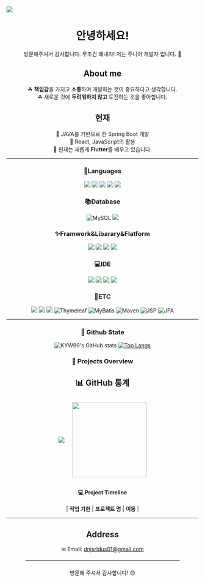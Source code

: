 <img src="https://capsule-render.vercel.app/api?type=waving&height=300&color=gradient&text=Kiyeon's%20Profile&fontAlignY=50&fontColor=&fontAlign=50&animation=fadeIn&textBg=false" />

<div align="center">
  <h1>안녕하세요!</h1>
  <p>방문해주셔서 감사합니다. 무조건 해내자! 저는 주니어 개발자 <strong></strong>입니다. 🌟</p>
  
## About me
 ☘ <strong>책임감</strong>을 가지고 <strong>소통</strong>하며 개발하는 것이 중요하다고 생각합니다.</br>
 ☘ 새로운 것에 <strong>두려워하지 않고</strong> 도전하는 것을 좋아합니다.</br>
 
## 현재
 🌱 JAVA를 기반으로 한 Spring Boot 개발</br>
 🌱 React, JavaScript의 활용</br>
 🌱 현재는 새롭게 **Flutter**를 배우고 있습니다.</br>
  
---
<h3 align='center'>🐾Languages</h3>
<div align='center'>

<img src="https://img.shields.io/badge/CSS3-1572B6?style=flat-square&logo=css3&logoColor=white"/>
<img src="https://img.shields.io/badge/HTML5-E34F26?style=flat-square&logo=html5&logoColor=white"/>
<img src="https://img.shields.io/badge/java-007396?style=flat-square&logo=java&logoColor=white"/>
<img src="https://img.shields.io/badge/JavaScript-F7DF1E?style=flat-square&logo=javascript&logoColor=black"/>
<img src="https://img.shields.io/badge/dart-%230175C2.svg?style=flat-square&logo=dart&logoColor=white"/>

</div>

<h3 align='center'>📚Database</h3>
<div align='center'>
  <img src="https://img.shields.io/badge/MySQL-4479A1?style=flat-square&logo=MySQL&logoColor=white" alt="MySQL">
  <img src="https://img.shields.io/badge/mongoDB-47A248?style=flat-square&logo=MongoDB&logoColor=white">

</div>

<h3 align='center'>✨Framwork&Libarary&Flatform</h3>
<div align='center'>
<img src="https://img.shields.io/badge/React-61DAFB?style=flat-square&logo=React&logoColor=black"/>
<img src="https://img.shields.io/badge/springboot-6DB33F?style=flat-square&logo=springboot&logoColor=white">
<img src="https://img.shields.io/badge/amazonaws-232F3E?style=flat-square&logo=amazonaws&logoColor=white">
<img src="https://img.shields.io/badge/flutter-02569B?style=flat-square&logo=flutter&logoColor=white">
  
</div>

<h3 align='center'>💻IDE</h3>
<div align='center'>
	<img src="https://img.shields.io/badge/Eclipse%20IDE-2C2255?style=flat-square&logo=Eclipse%20IDE&logoColor=white" />
	<img src="https://img.shields.io/badge/IntelliJ%20IDEA-000000?style=flat-square&logo=IntelliJ%20IDEA&logoColor=white" />
  <img src="https://img.shields.io/badge/android%20studio-346ac1?style=flat-square&logo=android%20studio&logoColor=white"/>
  <img src="https://img.shields.io/badge/Visual%20Studio%20Code-0078d7.svg?style=flat-square&logo=visual-studio-code&logoColor=white"/>
</div> 

<h3 align='center'>🔧ETC</h3>
<div align='center'>
	<img src="https://img.shields.io/badge/fontawesome-339AF0?style=flat-square&logo=fontawesome&logoColor=white">
  <img src="https://img.shields.io/badge/gradle-02303A?style=flat-square&logo=gradle&logoColor=white">
  <img src="https://img.shields.io/badge/apache tomcat-F8DC75?style=flat-square&logo=apachetomcat&logoColor=white">
	<img src="https://img.shields.io/badge/Thymeleaf-005F99?style=flat-square&logo=Thymeleaf&logoColor=white" alt="Thymeleaf">
	<img src="https://img.shields.io/badge/MyBatis-4479A1?style=flat-square&logo=MyBatis&logoColor=white" alt="MyBatis">
	<img src="https://img.shields.io/badge/Maven-C71A36?style=flat-square&logo=Apache-Maven&logoColor=white" alt="Maven">
	<img src="https://img.shields.io/badge/JSP-E34F26?style=flat-square&logo=java&logoColor=white" alt="JSP">
	<img src="https://img.shields.io/badge/JPA-6DB33F?style=flat-square&logo=Spring&logoColor=white" alt="JPA">
</div> 

---
### 📅 Github State

![KYW99's GitHub stats](https://github-readme-stats.vercel.app/api?username=KYW99&show_icons=true)
[![Top Langs](https://github-readme-stats.vercel.app/api/top-langs/?username=KYW99&layout=compact)](https://github.com/anuraghazra/github-readme-stats)

### 📅 Projects Overview

<h2>📊 GitHub 통계</h2>
<div align="center" style="margin: 30px 0;">
  <div style="display: flex; justify-content: center; gap: 20px; align-items: center; flex-wrap: wrap;">
    <img src="https://github-readme-stats.vercel.app/api?username=minhi0449&custom_title=김민희%27s%20Github%20Stats&bg_color=180,000000,&title_color=000000&text_color=000000" />
    <img src="https://github-readme-stats.vercel.app/api/top-langs/?username=minhi0449&layout=compact&bg_color=180,000000,&title_color=000000&text_color=000000" height="196" />
  </div>
</div>

#### 💻 Project Timeline
| **작업 기한**        | **프로젝트 명**                     | **이동**  |


---

  <h2>Address</h2>
  <p>✉ Email: <a href="mailto:your.email@example.com">dnjsrldus01@gmail.com</a></p>


  <hr style="border: 1px solid #ddd; width: 80%; margin: 20px auto;">
  <p>방문해 주셔서 감사합니다! 😊</p>
</div>
